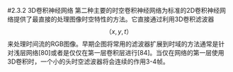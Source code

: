 #2.3.2 3D卷积神经网络
第二种主要的时空卷积神经网络为标准的2D卷积神经网络提供了最直接的处理图像时空特性的方法。它直接通过利用3D卷积滤波器$$（x,y,t）$$来处理时间流的RGB图像。早期企图将常用的滤波器扩展到时域的方法通常是针对浅层网络[80]或者是仅仅在第一层卷积层进行[84]。当仅在网络的第一层使用3D卷积时，一个小的头时空滤波器将会连续的作用3-4帧。
